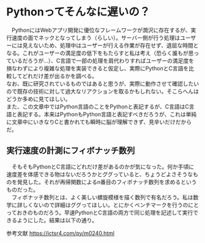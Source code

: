 # Pythonってそんなに遅いの？
　PythonにはWebアプリ開発に優位なフレームワークが潤沢に存在するが、実行速度の面でネックとなってしまう（らしい）。サーバー側が行う処理はユーザーには見えないため、処理中はユーザーが行える作業が存在せず、退屈な時間となる。これがユーザーの満足度の低下をもたらすと私は考え（恐らく誰もが思っているだろうが…）、C言語で一部の処理を肩代わりすればユーザーの満足度を損なわずにより複雑な処理を実装できると仮定し、実際にPythonとC言語を比較してどれだけ差が出るかを調べる。  
なお、既に研究されているものではあると思うが、実際に動作させて確認したいので既存の技術に対して過大なリアクションを取るかもしれない。そこらへんはどうか多めに見てほしい。  
また、この文章中ではPython言語のことをPythonと表記するが、C言語はC言語と表記する。本来はPythonもPython言語と表記すべきだろうが、これは単純に文章中にいきなりCと書かれても瞬時に脳が理解できず、見辛いだけだからだ。

## 実行速度の計測にフィボナッチ数列
　そもそもPythonとC言語にどれだけ差があるのかが気になった。何か手頃に速度差を体感できる物はないだろうかとググっていると、ちょうどよさそうなものを発見した。それが再帰関数によるn番目のフィボナッチ数列を求めるというものだった。  
　フィボナッチ数列とは、よく美しい螺旋模様を描く数列で有名だろう。私は数学に詳しくないので詳細はググってほしい。とにかくベンチマークを行うのにとっておきのものだろう。早速PythonとC言語の両方で同じ処理を記述して実行できるようにした。結果は以下の通り。

参考文献
https://ictsr4.com/py/m0240.html